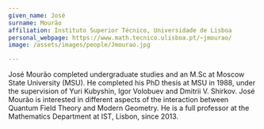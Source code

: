 ```yaml
---
given_name: José
surname: Mourão
affiliation: Instituto Superior Técnico, Universidade de Lisboa
personal_webpage: https://www.math.tecnico.ulisboa.pt/~jmourao/
image: /assets/images/people/Jmourao.jpg

---
```

José Mourão completed undergraduate studies and an M.Sc at Moscow State University (MSU).
He completed his PhD thesis at MSU in 1988, under the supervision of Yuri Kubyshin, Igor Volobuev 
and Dmitrii V. Shirkov. José Mourão is interested in different aspects of the interaction between Quantum Field Theory 
and Modern Geometry. He is a full professor at the Mathematics Department at IST, Lisbon, since 2013. 
